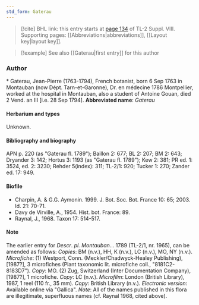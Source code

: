 ```yaml
---
std_form: Gaterau
---
```


> [!cite] BHL link: this entry starts at [page 134](https://www.biodiversitylibrary.org/page/33258612) of TL-2 Suppl. VIII.
> Supporting pages: [[Abbreviations|abbreviations]], [[Layout key|layout key]].

> [!example] See also [[Gaterau|first entry]] for this author

### Author

\* Gaterau, Jean-Pierre (1763-1794), French botanist, born 6 Sep 1763 in Montauban (now Dépt. Tarn-et-Garonne), Dr. en médecine 1786 Montpellier, worked at the hospital in Montauban, also a student of Antoine Gouan, died 2 Vend. an III \[i.e. 28 Sep 1794\]. 
**Abbreviated name**: *Gaterau*

#### Herbarium and types

Unknown.

#### Bibliography and biography

APN p. 220 (as "Gaterau fl. 1789"); Baillon 2: 677; BL 2: 207; BM 2: 643; Dryander 3: 142; Hortus 3: 1193 (as "Gaterau fl. 1789"); Kew 2: 381; PR ed. 1: 3524, ed. 2: 3230; Rehder 5(index): 311; TL-2/1: 920; Tucker 1: 270; Zander ed. 17: 949.

#### Biofile

- Charpin, A. & G.G. Aymonin. 1999. J. Bot. Soc. Bot. France 10: 65; 2003. Id. 21: 70-71.
- Davy de Virville, A., 1954. Hist. bot. France: 89.
- Raynal, J., 1968. Taxon 17: 514-517.

#### Note

The earlier entry for *Descr*. *pl. Montauban*... 1789 (TL-2/1, nr. 1965), can be amended as follows:
*Copies*: BM (n.v.), HH, K (n.v.), LC (n.v.), MO, NY (n.v.). *Microfiche*: (1) Westport, Conn. (Meckler/Chadwyck-Healey Publishing), \[1987?\], 3 microfiches (Plant taxonomic lit. microfiche coll., "8181C2-8183D7"). *Copy*: MO. (2) Zug, Switzerland (Inter Documentation Company), \[1987?\], 1 microfiche. *Copy*: LC (n.v.). *Microfilm*: London (British Library), 1987, 1 reel (110 fr., 35 mm). *Copy*: British Library (n.v.). *Electronic version*: Available online via "Gallica".
*Note*: All of the names published in this flora are illegitimate, superfluous names (cf. Raynal 1968, cited above).

